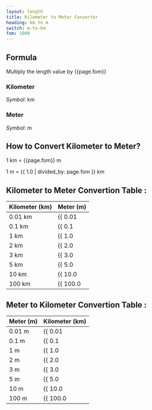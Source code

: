 ```yaml
---
layout: length
title: Kilometer to Meter Converter
heading: km to m
switch: m-to-km
fom: 1000
---
```


## Formula
Multiply the length value by {{page.fom}}

### Kilometer
*Symbol*: km

### Meter
*Symbol*: m

## How to Convert Kilometer to Meter?
1 km = {{page.fom}} m

1 m = {{ 1.0 | divided_by: page.fom }} km

## Kilometer to Meter Convertion Table :

| Kilometer (km) | Meter (m) |
| ---- | ---- |
| 0.01 km | {{ 0.01 | times: page.fom | round: 12 }} m |
| 0.1 km | {{ 0.1 | times: page.fom | round: 12 }} m |
| 1 km | {{ 1.0 | times: page.fom | round: 12 }} m |
| 2 km | {{ 2.0 | times: page.fom | round: 12 }} m |
| 3 km | {{ 3.0 | times: page.fom | round: 12 }} m |
| 5 km | {{ 5.0 | times: page.fom | round: 12 }} m |
| 10 km | {{ 10.0 | times: page.fom | round: 12 }} m |
| 100 km | {{ 100.0 | times: page.fom | round: 12 }} m |

## Meter to Kilometer Convertion Table :

| Meter (m) | Kilometer (km) |
| ---- | ---- |
| 0.01 m | {{ 0.01 | divided_by: page.fom | round: 12 }} km |
| 0.1 m | {{ 0.1 | divided_by: page.fom | round: 12 }} km |
| 1 m | {{ 1.0 | divided_by: page.fom | round: 12 }} km |
| 2 m | {{ 2.0 | divided_by: page.fom | round: 12 }} km |
| 3 m | {{ 3.0 | divided_by: page.fom | round: 12 }} km |
| 5 m | {{ 5.0 | divided_by: page.fom | round: 12 }} km |
| 10 m | {{ 10.0 | divided_by: page.fom | round: 12 }} km |
| 100 m | {{ 100.0 | divided_by: page.fom | round: 12 }} km |

<script>
selectInput[8].selected = true
selectOutput[7].selected = true
</script>
